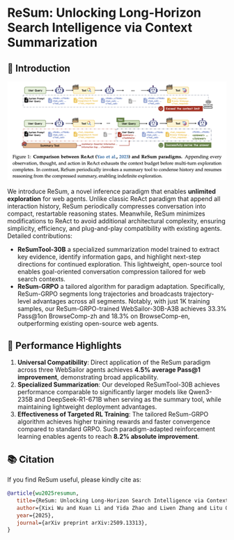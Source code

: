 # ReSum: Unlocking Long-Horizon Search Intelligence via Context Summarization


## 🏅 Introduction

![workflow](./assets/workflow.jpg)

We introduce ReSum, a novel inference paradigm that enables **unlimited exploration** for web agents. Unlike classic ReAct paradigm that append all interaction history, ReSum periodically compresses conversation into compact, restartable reasoning states. Meanwhile, ReSum minimizes
modifications to ReAct to avoid additional architectural complexity, ensuring simplicity, efficiency, and plug-and-play compatibility with existing agents. Detailed contributions:

* **ReSumTool-30B** a specialized summarization model trained to extract key evidence, identify information gaps, and highlight next-step directions for continued exploration. This lightweight, open-source tool enables goal-oriented conversation compression tailored for web search contexts.
* **ReSum-GRPO** a tailored algorithm for paradigm adaptation. Specifically, ReSum-GRPO segments long trajectories and broadcasts trajectory-level advantages across all segments. Notably, with just 1K training samples, our ReSum-GRPO-trained WebSailor-30B-A3B achieves 33.3% Pass@1on BrowseComp-zh and 18.3% on BrowseComp-en, outperforming existing open-source web agents.



## 🚀 Performance Highlights 

1. **Universal Compatibility**: Direct application of the ReSum paradigm across three WebSailor agents achieves **4.5% average Pass@1 improvement**, demonstrating broad applicability.
2. **Specialized Summarization**: Our developed ReSumTool-30B achieves performance comparable to significantly larger models like Qwen3-235B and DeepSeek-R1-671B when serving as the summary tool, while maintaining lightweight deployment advantages.
3. **Effectiveness of Targeted RL Training**: The tailored ReSum-GRPO algorithm achieves higher training rewards and faster convergence compared to standard GRPO. Such paradigm-adapted reinforcement learning enables agents to reach **8.2% absolute improvement**.



## 📚 Citation 

If you find ReSum useful, please kindly cite as:

```bibtex
@article{wu2025resumun,
   title={ReSum: Unlocking Long-Horizon Search Intelligence via Context Summarization}, 
   author={Xixi Wu and Kuan Li and Yida Zhao and Liwen Zhang and Litu Ou and Huifeng Yin and Zhongwang Zhang and Yong Jiang and Pengjun Xie and Fei Huang and Minhao Cheng and Shuai Wang and Hong Cheng and Jingren Zhou},
   year={2025},
   journal={arXiv preprint arXiv:2509.13313},
}
```



